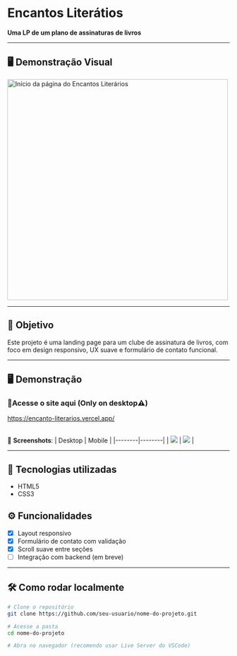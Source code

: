 # Encantos Literátios

**Uma LP de um plano de assinaturas de livros**

---

## 🖥️ Demonstração Visual

<img src="https://photos.google.com/photo/AF1QipOq_IJKw8XyC0vozEVZDEpiJTs4FBFLqeHsOGSO" alt="Início da página do Encantos Literários" width="500">

---

## 🎯 Objetivo

Este projeto é uma landing page para um clube de assinatura de livros, com foco em design responsivo, UX suave e formulário de contato funcional.

---

## 🖥️ Demonstração

### 🔗Acesse o site aqui (Only on desktop⚠️)
https://encanto-literarios.vercel.app/



<br>📸 **Screenshots**:
| Desktop | Mobile |
|--------|--------|
| ![](./assets/desktop-preview.png) | ![](./assets/mobile-preview.png) |

---

## 🚀 Tecnologias utilizadas

- HTML5
- CSS3

  
## ⚙️ Funcionalidades

- [x] Layout responsivo
- [x] Formulário de contato com validação
- [x] Scroll suave entre seções
- [ ] Integração com backend (em breve)

---

## 🛠️ Como rodar localmente

```bash
# Clone o repositório
git clone https://github.com/seu-usuario/nome-do-projeto.git

# Acesse a pasta
cd nome-do-projeto

# Abra no navegador (recomendo usar Live Server do VSCode)

